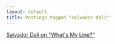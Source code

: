 ```yaml
---
layout: default
title: Postings tagged "salvador-dali"
---
```

[Salvador Dali on "What's My Line?"](http://janesconference.github.com/KievII/2009/07/salvador-dali-on-whats-my-line)<br />
